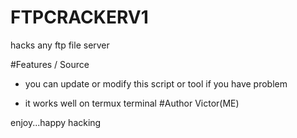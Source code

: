 # FTPCRACKERV1
hacks any ftp file server


#Features / Source 
- you can update or modify this script or tool if you have problem
+ it works well on termux terminal
#Author
Victor(ME)


enjoy...happy hacking
